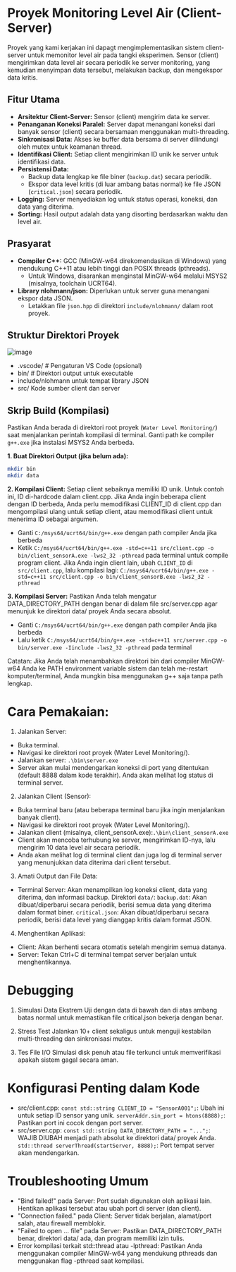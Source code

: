 # Proyek Monitoring Level Air (Client-Server)

Proyek yang kami kerjakan ini dapagt mengimplementasikan sistem client-server untuk memonitor level air pada tangki eksperimen. Sensor (client) mengirimkan data level air secara periodik ke server monitoring, yang kemudian menyimpan data tersebut, melakukan backup, dan mengekspor data kritis.

## Fitur Utama

*   **Arsitektur Client-Server:** Sensor (client) mengirim data ke server.
*   **Penanganan Koneksi Paralel:** Server dapat menangani koneksi dari banyak sensor (client) secara bersamaan menggunakan multi-threading.
*   **Sinkronisasi Data:** Akses ke buffer data bersama di server dilindungi oleh mutex untuk keamanan thread.
*   **Identifikasi Client:** Setiap client mengirimkan ID unik ke server untuk identifikasi data.
*   **Persistensi Data:**
    *   Backup data lengkap ke file biner (`backup.dat`) secara periodik.
    *   Ekspor data level kritis (di luar ambang batas normal) ke file JSON (`critical.json`) secara periodik.
*   **Logging:** Server menyediakan log untuk status operasi, koneksi, dan data yang diterima.
*   **Sorting:** Hasil output adalah data yang disorting berdasarkan waktu dan level air.

## Prasyarat

*   **Compiler C++:** GCC (MinGW-w64 direkomendasikan di Windows) yang mendukung C++11 atau lebih tinggi dan POSIX threads (pthreads).
    *   Untuk Windows, disarankan menginstal MinGW-w64 melalui MSYS2 (misalnya, toolchain UCRT64).
*   **Library nlohmann/json:** Diperlukan untuk server guna menangani ekspor data JSON.
    *   Letakkan file `json.hpp` di direktori `include/nlohmann/` dalam root proyek.

## Struktur Direktori Proyek
![image](https://github.com/user-attachments/assets/ba04c9f6-03f7-4d82-a5a1-ed57cb2189b6)
- .vscode/ # Pengaturan VS Code (opsional)
- bin/ # Direktori output untuk executable
- include/nlohmann untuk tempat library JSON
- src/ Kode sumber client dan server

  
## Skrip Build (Kompilasi)

Pastikan Anda berada di direktori root proyek (`Water Level Monitoring/`) saat menjalankan perintah kompilasi di terminal. Ganti path ke compiler `g++.exe` jika instalasi MSYS2 Anda berbeda.

**1. Buat Direktori Output (jika belum ada):**
   ```bash
   mkdir bin
   mkdir data
   ```

**2. Kompilasi Client:**
Setiap client sebaiknya memiliki ID unik. Untuk contoh ini, ID di-hardcode dalam client.cpp. Jika Anda ingin beberapa client dengan ID berbeda, Anda perlu memodifikasi CLIENT_ID di client.cpp dan mengompilasi ulang untuk setiap client, atau memodifikasi client untuk menerima ID sebagai argumen.

- Ganti `C:/msys64/ucrt64/bin/g++.exe` dengan path compiler Anda jika berbeda
- Ketik `C:/msys64/ucrt64/bin/g++.exe -std=c++11 src/client.cpp -o bin/client_sensorA.exe -lws2_32 -pthread` pada terminal untuk compile program client. Jika Anda ingin client lain, ubah `CLIENT_ID` di `src/client.cpp`, lalu kompilasi lagi: `C:/msys64/ucrt64/bin/g++.exe -std=c++11 src/client.cpp -o bin/client_sensorB.exe -lws2_32 -pthread`

**3. Kompilasi Server:**
Pastikan Anda telah mengatur DATA_DIRECTORY_PATH dengan benar di dalam file src/server.cpp agar menunjuk ke direktori data/ proyek Anda secara absolut.

- Ganti `C:/msys64/ucrt64/bin/g++.exe` dengan path compiler Anda jika berbeda 
- Lalu ketik `C:/msys64/ucrt64/bin/g++.exe -std=c++11 src/server.cpp -o bin/server.exe -Iinclude -lws2_32 -pthread` pada terminal

Catatan: Jika Anda telah menambahkan direktori bin dari compiler MinGW-w64 Anda ke PATH environment variable sistem dan telah me-restart komputer/terminal, Anda mungkin bisa menggunakan g++ saja tanpa path lengkap.

# Cara Pemakaian:
1. Jalankan Server:
- Buka terminal.
- Navigasi ke direktori root proyek (Water Level Monitoring/).
- Jalankan server: `.\bin\server.exe`
- Server akan mulai mendengarkan koneksi di port yang ditentukan (default 8888 dalam kode terakhir). Anda akan melihat log status di terminal server.

2. Jalankan Client (Sensor):
- Buka terminal baru (atau beberapa terminal baru jika ingin menjalankan banyak client).
- Navigasi ke direktori root proyek (Water Level Monitoring/).
- Jalankan client (misalnya, client_sensorA.exe):`.\bin\client_sensorA.exe`
- Client akan mencoba terhubung ke server, mengirimkan ID-nya, lalu mengirim 10 data level air secara periodik.
- Anda akan melihat log di terminal client dan juga log di terminal server yang menunjukkan data diterima dari client tersebut.

3. Amati Output dan File Data:
- Terminal Server: Akan menampilkan log koneksi client, data yang diterima, dan informasi backup.
Direktori `data/`:
`backup.dat`: Akan dibuat/diperbarui secara periodik, berisi semua data yang diterima dalam format biner.
`critical.json`: Akan dibuat/diperbarui secara periodik, berisi data level yang dianggap kritis dalam format JSON.

4. Menghentikan Aplikasi:
- Client: Akan berhenti secara otomatis setelah mengirim semua datanya.
- Server: Tekan Ctrl+C di terminal tempat server berjalan untuk menghentikannya.

# Debugging
1. Simulasi Data Ekstrem
Uji dengan data di bawah dan di atas ambang batas normal untuk memastikan file critical.json bekerja dengan benar.

2. Stress Test
Jalankan 10+ client sekaligus untuk menguji kestabilan multi-threading dan sinkronisasi mutex.

3. Tes File I/O
Simulasi disk penuh atau file terkunci untuk memverifikasi apakah sistem gagal secara aman.

# Konfigurasi Penting dalam Kode

- src/client.cpp:
`const std::string CLIENT_ID = "SensorA001";`: Ubah ini untuk setiap ID sensor yang unik.
`serverAddr.sin_port = htons(8888);`: Pastikan port ini cocok dengan port server.
- src/server.cpp:
`const std::string DATA_DIRECTORY_PATH = "...";`: WAJIB DIUBAH menjadi path absolut ke direktori data/ proyek Anda.
`std::thread serverThread(startServer, 8888);`: Port tempat server akan mendengarkan.

# Troubleshooting Umum
- "Bind failed!" pada Server: Port sudah digunakan oleh aplikasi lain. Hentikan aplikasi tersebut atau ubah port di server (dan client).
- "Connection failed." pada Client: Server tidak berjalan, alamat/port salah, atau firewall memblokir.
- "Failed to open ... file" pada Server: Pastikan DATA_DIRECTORY_PATH benar, direktori data/ ada, dan program memiliki izin tulis.
- Error kompilasi terkait std::thread atau -lpthread: Pastikan Anda menggunakan compiler MinGW-w64 yang mendukung pthreads dan menggunakan flag -pthread saat kompilasi.

